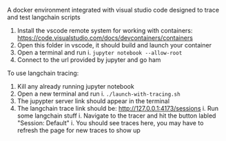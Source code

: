 A docker environment integrated with visual studio code designed to trace and test langchain scripts 

1. Install the vscode remote system for working with containers: https://code.visualstudio.com/docs/devcontainers/containers
1. Open this folder in vscode, it should build and launch your container
1. Open a terminal and run
   i. `jupyter notebook --allow-root`
1. Connect to the url provided by jupyter and go ham

To use langchain tracing:
1. Kill any already running jupyter notebook
1. Open a new terminal and run
   i. `./launch-with-tracing.sh`
1. The jupypter server link should appear in the terminal
1. The langchain trace link should be: http://127.0.0.1:4173/sessions
   i. Run some langchain stuff
   i. Navigate to the tracer and hit the button labled "Session: Default"
   i. You should see traces here, you may have to refresh the page for new traces to show up


